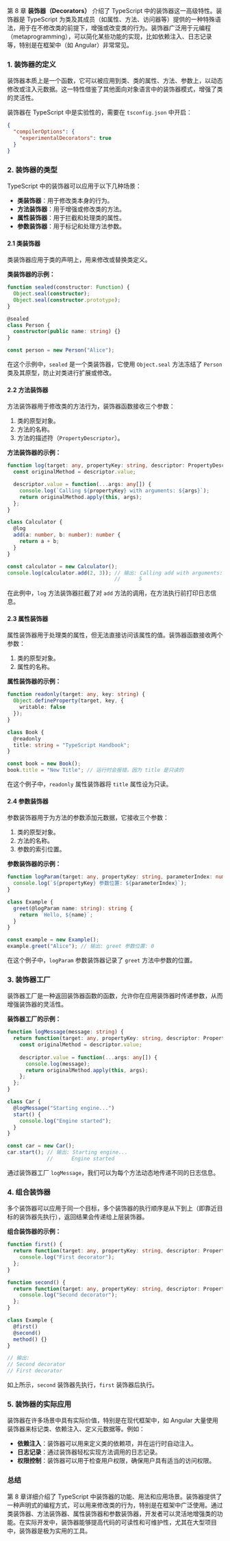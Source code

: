 第 8 章 **装饰器（Decorators）** 介绍了 TypeScript 中的装饰器这一高级特性。装饰器是 TypeScript 为类及其成员（如属性、方法、访问器等）提供的一种特殊语法，用于在不修改类的前提下，增强或改变类的行为。装饰器广泛用于元编程（metaprogramming），可以简化某些功能的实现，比如依赖注入、日志记录等，特别是在框架中（如 Angular）非常常见。

### 1. **装饰器的定义**
装饰器本质上是一个函数，它可以被应用到类、类的属性、方法、参数上，以动态修改或注入元数据。这一特性借鉴了其他面向对象语言中的装饰器模式，增强了类的灵活性。

装饰器在 TypeScript 中是实验性的，需要在 `tsconfig.json` 中开启：
```json
{
  "compilerOptions": {
    "experimentalDecorators": true
  }
}
```

### 2. **装饰器的类型**
TypeScript 中的装饰器可以应用于以下几种场景：

- **类装饰器**：用于修改类本身的行为。
- **方法装饰器**：用于增强或修改类的方法。
- **属性装饰器**：用于拦截和处理类的属性。
- **参数装饰器**：用于标记和处理方法参数。

#### 2.1 类装饰器
类装饰器应用于类的声明上，用来修改或替换类定义。

**类装饰器的示例：**
```typescript
function sealed(constructor: Function) {
  Object.seal(constructor);
  Object.seal(constructor.prototype);
}

@sealed
class Person {
  constructor(public name: string) {}
}

const person = new Person("Alice");
```
在这个示例中，`sealed` 是一个类装饰器，它使用 `Object.seal` 方法冻结了 `Person` 类及其原型，防止对类进行扩展或修改。

#### 2.2 方法装饰器
方法装饰器用于修改类的方法行为，装饰器函数接收三个参数：
1. 类的原型对象。
2. 方法的名称。
3. 方法的描述符（`PropertyDescriptor`）。

**方法装饰器的示例：**
```typescript
function log(target: any, propertyKey: string, descriptor: PropertyDescriptor) {
  const originalMethod = descriptor.value;

  descriptor.value = function(...args: any[]) {
    console.log(`Calling ${propertyKey} with arguments: ${args}`);
    return originalMethod.apply(this, args);
  };
}

class Calculator {
  @log
  add(a: number, b: number): number {
    return a + b;
  }
}

const calculator = new Calculator();
console.log(calculator.add(2, 3)); // 输出: Calling add with arguments: 2,3
                                   //      5
```
在此例中，`log` 方法装饰器拦截了对 `add` 方法的调用，在方法执行前打印日志信息。

#### 2.3 属性装饰器
属性装饰器用于处理类的属性，但无法直接访问该属性的值。装饰器函数接收两个参数：
1. 类的原型对象。
2. 属性的名称。

**属性装饰器的示例：**
```typescript
function readonly(target: any, key: string) {
  Object.defineProperty(target, key, {
    writable: false
  });
}

class Book {
  @readonly
  title: string = "TypeScript Handbook";
}

const book = new Book();
book.title = "New Title"; // 运行时会报错，因为 title 是只读的
```
在这个例子中，`readonly` 属性装饰器将 `title` 属性设为只读。

#### 2.4 参数装饰器
参数装饰器用于为方法的参数添加元数据，它接收三个参数：
1. 类的原型对象。
2. 方法的名称。
3. 参数的索引位置。

**参数装饰器的示例：**
```typescript
function logParam(target: any, propertyKey: string, parameterIndex: number) {
  console.log(`${propertyKey} 参数位置: ${parameterIndex}`);
}

class Example {
  greet(@logParam name: string): string {
    return `Hello, ${name}`;
  }
}

const example = new Example();
example.greet("Alice"); // 输出: greet 参数位置: 0
```
在这个例子中，`logParam` 参数装饰器记录了 `greet` 方法中参数的位置。

### 3. **装饰器工厂**
装饰器工厂是一种返回装饰器函数的函数，允许你在应用装饰器时传递参数，从而增强装饰器的灵活性。

**装饰器工厂的示例：**
```typescript
function logMessage(message: string) {
  return function(target: any, propertyKey: string, descriptor: PropertyDescriptor) {
    const originalMethod = descriptor.value;
    
    descriptor.value = function(...args: any[]) {
      console.log(message);
      return originalMethod.apply(this, args);
    };
  };
}

class Car {
  @logMessage("Starting engine...")
  start() {
    console.log("Engine started");
  }
}

const car = new Car();
car.start(); // 输出: Starting engine...
             //      Engine started
```
通过装饰器工厂 `logMessage`，我们可以为每个方法动态地传递不同的日志信息。

### 4. **组合装饰器**
多个装饰器可以应用于同一个目标，多个装饰器的执行顺序是从下到上（即靠近目标的装饰器先执行），返回结果会传递给上层装饰器。

**组合装饰器的示例：**
```typescript
function first() {
  return function(target: any, propertyKey: string, descriptor: PropertyDescriptor) {
    console.log("First decorator");
  };
}

function second() {
  return function(target: any, propertyKey: string, descriptor: PropertyDescriptor) {
    console.log("Second decorator");
  };
}

class Example {
  @first()
  @second()
  method() {}
}

// 输出:
// Second decorator
// First decorator
```
如上所示，`second` 装饰器先执行，`first` 装饰器后执行。

### 5. **装饰器的实际应用**
装饰器在许多场景中具有实际价值，特别是在现代框架中，如 Angular 大量使用装饰器来标记类、依赖注入、定义元数据等。例如：
- **依赖注入**：装饰器可以用来定义类的依赖项，并在运行时自动注入。
- **日志记录**：通过装饰器轻松实现方法调用的日志记录。
- **权限控制**：装饰器可以用于检查用户权限，确保用户具有适当的访问权限。

### 总结
第 8 章详细介绍了 TypeScript 中装饰器的功能、用法和应用场景。装饰器提供了一种声明式的编程方式，可以用来修改类的行为，特别是在框架中广泛使用。通过类装饰器、方法装饰器、属性装饰器和参数装饰器，开发者可以灵活地增强类的功能。在实际开发中，装饰器能够提高代码的可读性和可维护性，尤其在大型项目中，装饰器是极为实用的工具。